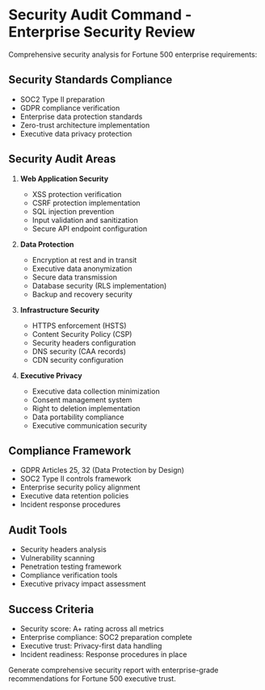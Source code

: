 # Security Audit Command - Enterprise Security Review

Comprehensive security analysis for Fortune 500 enterprise requirements:

## Security Standards Compliance
- SOC2 Type II preparation
- GDPR compliance verification
- Enterprise data protection standards
- Zero-trust architecture implementation
- Executive data privacy protection

## Security Audit Areas
1. **Web Application Security**
   - XSS protection verification
   - CSRF protection implementation
   - SQL injection prevention
   - Input validation and sanitization
   - Secure API endpoint configuration

2. **Data Protection**
   - Encryption at rest and in transit
   - Executive data anonymization
   - Secure data transmission
   - Database security (RLS implementation)
   - Backup and recovery security

3. **Infrastructure Security**
   - HTTPS enforcement (HSTS)
   - Content Security Policy (CSP)
   - Security headers configuration
   - DNS security (CAA records)
   - CDN security configuration

4. **Executive Privacy**
   - Executive data collection minimization
   - Consent management system
   - Right to deletion implementation
   - Data portability compliance
   - Executive communication security

## Compliance Framework
- GDPR Articles 25, 32 (Data Protection by Design)
- SOC2 Type II controls framework
- Enterprise security policy alignment
- Executive data retention policies
- Incident response procedures

## Audit Tools
- Security headers analysis
- Vulnerability scanning
- Penetration testing framework
- Compliance verification tools
- Executive privacy impact assessment

## Success Criteria
- Security score: A+ rating across all metrics
- Enterprise compliance: SOC2 preparation complete
- Executive trust: Privacy-first data handling
- Incident readiness: Response procedures in place

Generate comprehensive security report with enterprise-grade recommendations for Fortune 500 executive trust.